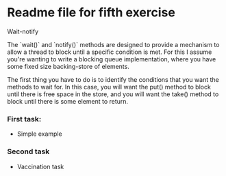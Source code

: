 # Readme file for fifth exercise

Wait-notify
<p>
The `wait()` and `notify()` methods are designed to provide a mechanism to allow a thread to block until a specific condition is met. For this I assume you're wanting to write a blocking queue implementation, where you have some fixed size backing-store of elements.

The first thing you have to do is to identify the conditions that you want the methods to wait for. In this case, you will want the put() method to block until there is free space in the store, and you will want the take() method to block until there is some element to return.

### First task: 
* Simple example
### Second task
* Vaccination task


